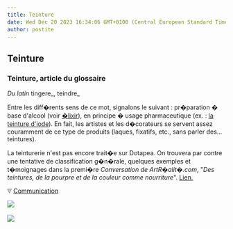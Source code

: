 ```yaml
---
title: Teinture
date: Wed Dec 20 2023 16:34:06 GMT+0100 (Central European Standard Time)
author: postite
---
```


## Teinture
### Teinture, article du glossaire
 _Du latin_ tingere_, teindre_

Entre les diff�rents sens de ce mot, signalons le suivant : pr�paration � base d'alcool (voir [�lixir](elixir.html)), en principe � usage pharmaceutique (ex. : [la teinture d'iode](iode.html#teinture)). En fait, les artistes et les d�corateurs se servent assez couramment de ce type de produits (laques, fixatifs, etc., sans parler des... teintures).

La teinturerie n'est pas encore trait�e sur Dotapea. On trouvera par contre une tentative de classification g�n�rale, quelques exemples et t�moignages dans la premi�re _Conversation de ArtR�alit�.com_, "_Des teintures, de la pourpre et de la couleur comme nourriture_". [Lien.](http://www.artrealite.com/teinturepourprecouleur.htm)



![](images/flechebas.gif) [Communication](http://www.artrealite.com/annonceurs.htm) 

[![](https://cbonvin.fr/sites/regie.artrealite.com/visuels/campagne1.png)](index-2.html#20131014)

![](https://cbonvin.fr/sites/regie.artrealite.com/visuels/campagne2.png)